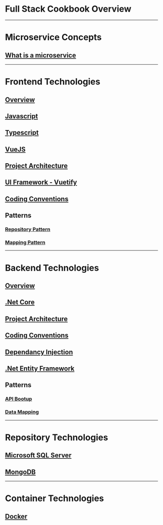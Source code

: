 # Full Stack Cookbook Overview

----
# Microservice Concepts
## [What is a microservice](microservice/index.md)
----
# Frontend Technologies
## [Overview](frontend/index.md)
## [Javascript](frontent/javascript.md)
## [Typescript](frontend/typescript.md) 
## [VueJS](frontend/vuejs.md)
## [Project Architecture](frontend/architecture.md)
## [UI Framework - Vuetify](frontend/vuetify.md)
## [Coding Conventions](frontend/coding-conventions.md)
## Patterns
### [Repository Pattern](frontend/patterns/repository-pattern.md)
### [Mapping Pattern](frontend/patterns/mapping-pattern.md)

----
# Backend Technologies
## [Overview](backend/index.md)
## [.Net Core](backend/net-core.md)
## [Project Architecture](backend/architecture.md)
## [Coding Conventions](backend/coding-conventions.md)
## [Dependancy Injection](backend/dependancy-injection.md)
## [.Net Entity Framework](backend/net-entity-framework.md)
## Patterns
### [API Bootup](backend/patterns/api-bootup.md)
### [Data Mapping](backend/patterns/data-mapping.md)
----
# Repository Technologies
## [Microsoft SQL Server](repository/microsoft-sql-server/index.md)
## [MongoDB](repository/mongodb/index.md)
----
# Container Technologies
## [Docker](repository/container/mongodb/index.md)



